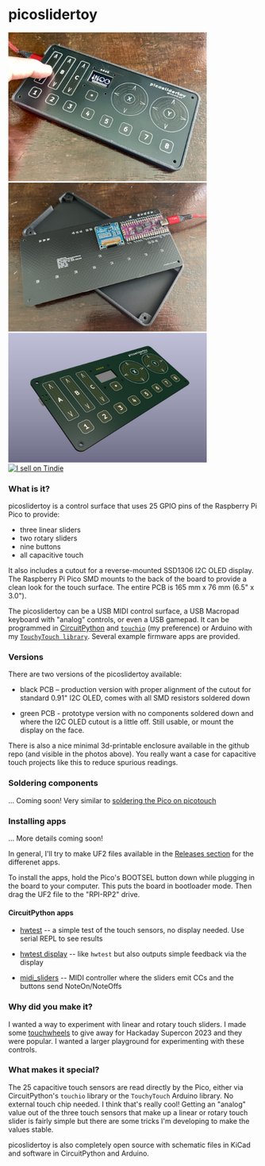 # picoslidertoy


<img src="./docs/picoslidertoy_photo1.jpg" width="400"><img src="./docs/picoslidertoy_photo2.jpg" width="400">
<img src="./docs/picoslidertoy_render2.jpg" width="400">
<a href="https://www.tindie.com/products/todbot/picoslidertoy-capsense-controller-for-pico/"><img src="https://d2ss6ovg47m0r5.cloudfront.net/badges/tindie-smalls.png" alt="I sell on Tindie" width="200" height="55"></a>

### What is it?

picoslidertoy is a control surface that uses 25 GPIO pins of the Raspberry Pi Pico to provide:

- three linear sliders
- two rotary sliders
- nine buttons
- all capacitive touch 

It also includes a cutout for a reverse-mounted SSD1306 I2C OLED display. The Raspberry Pi Pico SMD mounts to the back of the board to provide a clean look for the touch surface.  The entire PCB is 165 mm x 76 mm (6.5" x 3.0").

The picoslidertoy can be a USB MIDI control surface, a USB Macropad keyboard with "analog" controls, or even a USB gamepad.  It can be programmed in [CircuitPython](https://circuitpython.org/) and [`touchio`](https://docs.circuitpython.org/en/latest/shared-bindings/touchio/index.html) (my preference) or Arduino with my [`TouchyTouch library`](https://github.com/todbot/TouchyTouch).  Several example firmware apps are provided.

### Versions

There are two versions of the picoslidertoy available:

- black PCB – production version with proper alignment of the cutout for standard 0.91" I2C OLED, comes with all SMD resistors soldered down

- green PCB - prototype version with no components soldered down and where the I2C OLED cutout is a little off. Still usable, or mount the display on the face. 

There is also a nice minimal 3d-printable enclosure available in the github repo (and visible in the photos above).  You really want a case for capacitive touch projects like this to reduce spurious readings. 


### Soldering components

... Coming soon!   Very similar to [soldering the Pico on picotouch](https://github.com/todbot/picotouch?tab=readme-ov-file#how-to-solder-the-pico)


### Installing apps

... More details coming soon! 

In general, I'll try to make UF2 files available in the [Releases section](https://github.com/todbot/picoslidertoy/releases) for the differenet apps.   

To install the apps, hold the Pico's BOOTSEL button down while plugging in the board to your computer. 
This puts the board in bootloader mode.  Then drag the UF2 file to the "RPI-RP2" drive. 

#### CircuitPython apps

- [hwtest](https://github.com/todbot/picoslidertoy/blob/main/circuitpython/hwtest/code.py)
    -- a simple test of the touch sensors, no display needed. Use serial REPL to see results

- [hwtest display](https://github.com/todbot/picoslidertoy/blob/main/circuitpython/hwtest_display/code.py) -- like `hwtest` but also outputs simple feedback via the display
 
- [midi_sliders](https://github.com/todbot/picoslidertoy/blob/main/circuitpython/midi_sliders/) -- MIDI controller where the sliders emit CCs and the buttons send NoteOn/NoteOffs


### Why did you make it?

I wanted a way to experiment with linear and rotary touch sliders.  I made some [touchwheels](https://github.com/todbot/touchwheels) to give away for Hackaday Supercon 2023 and they were popular. I wanted a larger playground for experimenting with these controls. 

### What makes it special?

The 25 capacitive touch sensors are read directly by the Pico, either via CircuitPython's `touchio` library or the `TouchyTouch` Arduino library.  No external touch chip needed.  I think that's really cool!  Getting an "analog" value out of the three touch sensors that make up a linear or rotary touch slider is fairly simple but there are some tricks I'm developing to make the values stable.

picoslidertoy is also completely open source with schematic files in KiCad and software in CircuitPython and Arduino.

